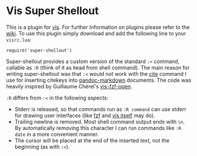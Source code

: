 # Vis Super Shellout

This is a plugin for [vis](https://github.com/martanne/vis). For
further Information on plugins please refer to the
[wiki](https://github.com/martanne/vis/wiki/Plugins). To use this plugin
simply download and add the following line to your `visrc.lua`:

    require('super-shellout')

Super-shellout provides a custom version of the standard `:<` command,
callable as `:R` (think of it as `R`ead from shell command). The main
reason for writing super-shellout was that `:<` would not work with the
[cite](https://github.com/seifferth/cite) command I use for inserting
citekeys into [pandoc-markdown](http://pandoc.org/MANUAL.html#citations)
documents. The code was heavily inspired by Guillaume Chérel's
[vis-fzf-open](https://github.com/guillaumecherel/vis-fzf-open).

`:R` differs from `:<` in the following aspects:

- Stderr is released, so that commands run as `:R command` can use stderr
  for drawing user interfaces (like
  [fzf](https://github.com/junegunn/fzf) and
  [vis itself](http://martanne.github.io/vis/man/vis.1.html#DESCRIPTION)
  may do).
- Trailing newline is removed. Most shell command output ends with
  `\n`. By automatically removing this character I can run commands like
  `:R date` in a more convenient manner.
- The cursor will be placed at the end of the inserted text, not the
  beginning (as with `:<`).

